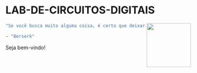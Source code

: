 # LAB-DE-CIRCUITOS-DIGITAIS

<img src="https://i.pinimg.com/736x/af/90/c8/af90c8aef1332f441de6cbc0e3710433.jpg" width="120" align="right">

```bash
"Se você busca muito alguma coisa, é certo que deixará outras no meio do caminho."

- "Berserk"
```

Seja bem-vindo!
